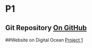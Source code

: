 # P1 
## Git Repository [On GitHub](https://github.com/jpedroza/p1.aacax.net.git)

##Website on Digital Ocean [Project 1](http://p1.aacax.net)